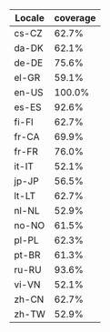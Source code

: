 ﻿| Locale | coverage |
| ------ | -------- |
| cs-CZ | 62.7% |
| da-DK | 62.1% |
| de-DE | 75.6% |
| el-GR | 59.1% |
| en-US | 100.0% |
| es-ES | 92.6% |
| fi-FI | 62.7% |
| fr-CA | 69.9% |
| fr-FR | 76.0% |
| it-IT | 52.1% |
| jp-JP | 56.5% |
| lt-LT | 62.7% |
| nl-NL | 52.9% |
| no-NO | 61.5% |
| pl-PL | 62.3% |
| pt-BR | 61.3% |
| ru-RU | 93.6% |
| vi-VN | 52.1% |
| zh-CN | 62.7% |
| zh-TW | 52.9% |
